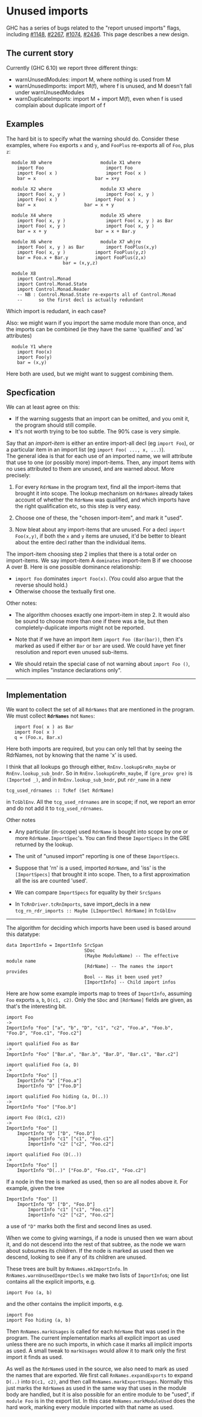 # Unused imports



GHC has a series of bugs related to the "report unused imports"
flags, including [\#1148](https://gitlab.staging.haskell.org/ghc/ghc/issues/1148), [\#2267](https://gitlab.staging.haskell.org/ghc/ghc/issues/2267), [\#1074](https://gitlab.staging.haskell.org/ghc/ghc/issues/1074), [\#2436](https://gitlab.staging.haskell.org/ghc/ghc/issues/2436). 
This page describes a new design.


## The current story



Currently (GHC 6.10) we report three different things:


- warnUnusedModules: import M, where nothing is used from M
- warnUnusedImports: import M(f), where f is unused, and M doesn't fall under warnUnusedModules
- warnDuplicateImports: import M + import M(f), even when f is used complain about duplicate import of f

## Examples



The hard bit is to specify what the warning should do.
Consider these examples, where `Foo` exports `x` and `y`, and `FooPlus` 
re-exports all of `Foo`, plus `z`:


```wiki
  module X0 where            	   module X1 where	
    import Foo	             	     import Foo		
    import Foo( x )          	     import Foo( x )	
    bar = x	             	     bar = x+y		

  module X2 where            	   module X3 where	
    import Foo( x, y )	     	     import Foo( x, y )	
    import Foo( x )	     	     import Foo( x )	
    bar = x		     	     bar = x + y         
 
  module X4 where            	   module X5 where	      
    import Foo( x, y ) 	     	     import Foo( x, y ) as Bar 
    import Foo( x, y )	     	     import Foo( x, y )	      
    bar = x + y		     	     bar = x + Bar.y           
 
  module X6 where                  module X7 whjre	
    import Foo( x, y ) as Bar	     import FooPlus(x,y)	
    import Foo( x, y ) 		     import FooPlus(y,z)	
    bar = Foo.x + Bar.y		     import FooPlus(z,x)	
				     bar = (x,y,z)       

  module X8
    import Control.Monad
    import Control.Monad.State
    import Control.Monad.Reader
	-- NB : Control.Monad.State re-exports all of Control.Monad
	--      so the first decl is actually redundant
```


Which import is redudant, in each case?



Also: we might warn if you import the same module more than once, and the
imports can be combined (ie they have the same 'qualified' and 'as'
attributes)


```wiki
  module Y1 where
    import Foo(x)
    import Foo(y)
    bar = (x,y)
```


Here both are used, but we might want to suggest combining them.


## Specfication



We can at least agree on this:


- If the warning suggests that an import can be omitted, and you omit it,
  the program should still compile.
- It's not worth trying to be too subtle.  The 90% case is very simple.


Say that an *import-item* is either an entire import-all decl (eg `import Foo`),
or a particular item in an import list (eg `import Foo( ..., x, ...)`).  
The general idea is that for each use of an imported name, we will attribute
that use to one (or possibly more) import-items. Then, any import items with no
uses attributed to them are unused, and are warned about.
More precisely:


1.  For every `RdrName` in the program text, find all the import-items that brought it     into scope.  The lookup mechanism on `RdrNames` already takes account of whether the `RdrName` was qualified, and which imports have the right qualification etc, so this step is very easy.

1. Choose one of these, the "chosen import-item", and mark it "used".  

1.  Now bleat about any import-items that are unused.  For a decl
  `import Foo(x,y)`, if both the `x` and `y` items are unused, it'd be better
  to bleant about the entire decl rather than the individual items.


The import-item choosing step 2 implies that there is a total order on 
import-items.  We say import-item A ``dominates`` import-item B if we chooose
A over B.  Here is one possible dominance relationship:


- `import Foo` dominates `import Foo(x)`.  (You could also argue that the 
  reverse should hold.)
- Otherwise choose the textually first one.


Other notes:


- The algorithm chooses exactly one import-item in step 2.  It would
  also be sound to choose more than one if there was a tie, but then completely-duplicate
  imports might not be reported.

- Note that if we have an import item `import Foo (Bar(bar))`, then
  it's marked as used if either `Bar` or `bar` are used.  We could have yet finer
  resolution and report even unused sub-items.

- We should retain the special case of not warning about `import Foo ()`, which implies "instance declarations only".

---


## Implementation



We want to collect the set of all `RdrNames` that are mentioned in the
program.  We must collect **`RdrNames`** not `Names`:


```wiki
   import Foo( x ) as Bar
   import Foo( x )
   q = (Foo.x, Bar.x)
```


Here both imports are required, but you can only tell that by
seeing the RdrNames, not by knowing that the name 'x' is used.



I think that all lookups go through either, `RnEnv.lookupGreRn_maybe` or `RnEnv.lookup_sub_bndr`.
So in `RnEnv.lookupGreRn_maybe`, if `(gre_prov gre)` is `(Imported _)`,
and in `RnEnv.lookup_sub_bndr`,
put `rdr_name` in a new


```wiki
tcg_used_rdrnames :: TcRef (Set RdrName)
```


in `TcGblEnv`.  All the `tcg_used_rdrnames` are in scope; if not,
we report an error and do not add it to `tcg_used_rdrnames`.



Other notes


- Any particular (in-scope) used `RdrName` is bought into scope by
  one or more `RdrName.ImportSpec`'s.  You can find these `ImportSpecs`
  in the GRE returned by the lookup.

- The unit of "unused import" reporting is one of these `ImportSpecs`.

- Suppose that 'rn' is a used, imported `RdrName`, and 'iss' is 
  the `[ImportSpecs]` that brought it into scope.  Then, to a first 
  approximation all the iss are counted 'used'.  

- We can compare `ImportSpecs` for equality by their `SrcSpans`

- In `TcRnDriver.tcRnImports`, save import\_decls in a new
  `tcg_rn_rdr_imports :: Maybe [LImportDecl RdrName]`
  in `TcGblEnv`

---



The algorithm for deciding which imports have been used is based around this datatype:


```wiki
data ImportInfo = ImportInfo SrcSpan
                             SDoc
                             (Maybe ModuleName) -- The effective module name
                             [RdrName] -- The names the import provides
                             Bool -- Has it been used yet?
                             [ImportInfo] -- Child import infos
```


Here are how some example imports map to trees of `ImportInfo`, assuming `Foo` exports `a`, `b`, `D(c1, c2)`. Only the `SDoc` and `[RdrName]` fields are given, as that's the interesting bit.


```wiki
import Foo
->
ImportInfo "Foo" ["a", "b", "D", "c1", "c2", "Foo.a", "Foo.b", "Foo.D", "Foo.c1", "Foo.c2"]

import qualified Foo as Bar
->
ImportInfo "Foo" ["Bar.a", "Bar.b", "Bar.D", "Bar.c1", "Bar.c2"]

import qualified Foo (a, D)
->
ImportInfo "Foo" []
    ImportInfo "a" ["Foo.a"]
    ImportInfo "D" ["Foo.D"]

import qualified Foo hiding (a, D(..))
->
ImportInfo "Foo" ["Foo.b"]

import Foo (D(c1, c2))
->
ImportInfo "Foo" []
    ImportInfo "D" ["D", "Foo.D"]
        ImportInfo "c1" ["c1", "Foo.c1"]
        ImportInfo "c2" ["c2", "Foo.c2"]

import qualified Foo (D(..))
->
ImportInfo "Foo" []
    ImportInfo "D(..)" ["Foo.D", "Foo.c1", "Foo.c2"]
```


If a node in the tree is marked as used, then so are all nodes above it. For example, given the tree


```wiki
ImportInfo "Foo" []
    ImportInfo "D" ["D", "Foo.D"]
        ImportInfo "c1" ["c1", "Foo.c1"]
        ImportInfo "c2" ["c2", "Foo.c2"]
```


a use of `"D"` marks both the first and second lines as used.



When we come to giving warnings, if a node is unused then we warn about it, and do not descend into the rest of that subtree, as the node we warn about subsumes its children. If the node is marked as used then we descend, looking to see if any of its children are unused.



These trees are built by `RnNames.mkImportInfo`. In `RnNames.warnUnusedImportDecls` we make two lists of `ImportInfo`s; one list contains all the explicit imports, e.g.


```wiki
import Foo (a, b)
```


and the other contains the implicit imports, e.g.


```wiki
import Foo
import Foo hiding (a, b)
```


Then `RnNames.markUsages` is called for each `RdrName` that was used in the program. The current implementation marks all explicit import as used unless there are no such imports, in which case it marks all implicit imports as used. A small tweak to `markUsages` would allow it to mark only the first import it finds as used.



As well as the `RdrName`s used in the source, we also need to mark as used the names that are exported. We first call `RnNames.expandExports` to expand `D(..)` into `D(c1, c2)`, and then call `RnNames.markExportUsages`. Normally this just marks the `RdrName`s as used in the same way that uses in the module body are handled, but it is also possible for an entire module to be "used", if `module Foo` is in the export list. In this case `RnNames.markModuleUsed` does the hard work, marking every module imported with that name as used.



